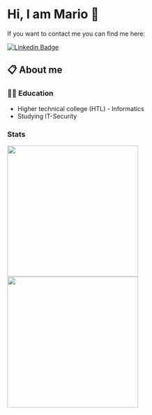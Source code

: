 # Hi, I am Mario 👋
If you want to contact me you can find me here:

[![Linkedin Badge](https://img.shields.io/badge/LinkedIn-0077B5?style=for-the-badge&logo=linkedin&logoColor=white)](https://www.linkedin.com/in/mario-holzer/)
## 📋 About me
### 👨‍🎓 Education
* Higher technical college (HTL) - Informatics
* Studying IT-Security

### Stats
<a href="https://github.com/anuraghazra/github-readme-stats">
  <img height=300 align="center" src="https://github-readme-stats.vercel.app/api?username=terminatortermi&show=reviews,discussions_started,discussions_answered&show_icons=true&theme=transparent" />
</a>
<a href="https://github.com/anuraghazra/convoychat">
  <img height=300 align="center" src="https://github-readme-stats.vercel.app/api/top-langs/?username=terminatortermi&theme=transparent" />
</a>
